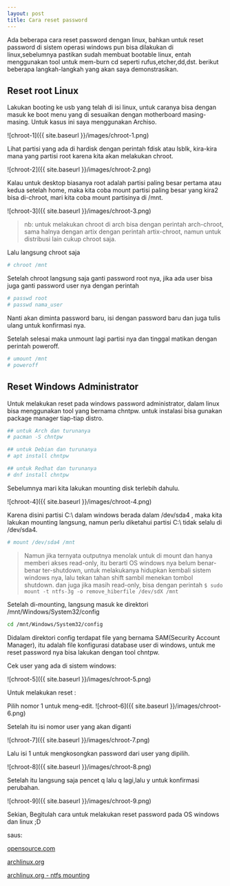 ```yaml
---
layout: post
title: Cara reset password
---
```


Ada beberapa cara reset password dengan linux, bahkan untuk reset password di sistem operasi windows pun bisa dilakukan di linux,sebelumnya pastikan sudah membuat bootable linux, entah menggunakan tool untuk mem-burn cd seperti rufus,etcher,dd,dst. berikut beberapa langkah-langkah yang akan saya demonstrasikan.

## Reset root Linux

Lakukan booting ke usb yang telah di isi linux, untuk caranya bisa dengan masuk ke boot menu yang di sesuaikan dengan motherboard masing-masing. Untuk kasus ini saya menggunakan Archiso.


![chroot-1]({{ site.baseurl }}/images/chroot-1.png)

Lihat partisi yang ada di hardisk dengan perintah fdisk atau lsblk, kira-kira mana yang partisi root karena kita akan melakukan chroot.

![chroot-2]({{ site.baseurl }}/images/chroot-2.png)

Kalau untuk desktop biasanya root adalah partisi paling besar pertama atau kedua setelah home, maka kita coba mount partisi paling besar yang kira2 bisa di-chroot, mari kita coba mount partisinya di /mnt.

![chroot-3]({{ site.baseurl }}/images/chroot-3.png)

> nb: untuk melakukan chroot di arch bisa dengan perintah arch-chroot, sama halnya dengan artix dengan perintah artix-chroot, namun untuk distribusi lain cukup chroot saja.

Lalu langsung chroot saja

```bash
# chroot /mnt
```

Setelah chroot langsung saja ganti password root nya, jika ada user bisa juga ganti password user nya dengan perintah
```bash
# passwd root
# passwd nama_user
```
Nanti akan diminta password baru, isi dengan password baru dan juga tulis ulang untuk konfirmasi nya.

Setelah selesai maka unmount lagi partisi nya dan tinggal matikan dengan perintah poweroff.
```bash
# umount /mnt
# poweroff
```

## Reset Windows Administrator

Untuk melakukan reset pada windows password administrator, dalam linux bisa menggunakan tool yang bernama chntpw. untuk instalasi bisa gunakan package manager tiap-tiap distro.
```bash
## untuk Arch dan turunanya
# pacman -S chntpw

## untuk Debian dan turunanya
# apt install chntpw

## untuk Redhat dan turunanya
# dnf install chntpw
```

Sebelumnya mari kita lakukan mounting disk terlebih dahulu.

![chroot-4]({{ site.baseurl }}/images/chroot-4.png)

Karena disini partisi C:\ dalam windows berada dalam /dev/sda4 , maka kita lakukan mounting langsung, namun perlu diketahui partisi C:\ tidak selalu di /dev/sda4.

```bash
# mount /dev/sda4 /mnt
```
> Namun jika ternyata outputnya menolak untuk di mount dan hanya memberi akses read-only, itu berarti OS windows nya belum benar-benar ter-shutdown, untuk melakukanya hidupkan kembali sistem windows nya, lalu tekan tahan shift sambil menekan tombol shutdown. dan juga jika masih read-only, bisa dengan perintah `$ sudo mount -t ntfs-3g -o remove_hiberfile /dev/sdX /mnt`

Setelah di-mounting, langsung masuk ke direktori /mnt/Windows/System32/config
```bash
cd /mnt/Windows/System32/config
```
Didalam direktori config terdapat file yang bernama SAM(Security Account Manager), itu adalah file konfigurasi database user di windows, untuk me reset password nya bisa lakukan dengan tool chntpw. 

Cek user yang ada di sistem windows:

![chroot-5]({{ site.baseurl }}/images/chroot-5.png)

Untuk melakukan reset :

Pilih nomor 1 untuk meng-edit.
![chroot-6]({{ site.baseurl }}/images/chroot-6.png)

Setelah itu isi nomor user yang akan diganti


![chroot-7]({{ site.baseurl }}/images/chroot-7.png)

Lalu isi 1 untuk mengkosongkan password dari user yang dipilih.

![chroot-8]({{ site.baseurl }}/images/chroot-8.png)

Setelah itu langsung saja pencet q lalu q lagi,lalu y untuk konfirmasi perubahan.

![chroot-9]({{ site.baseurl }}/images/chroot-9.png)

Sekian, Begitulah cara untuk melakukan reset password pada OS windows dan linux ;D

saus:

[opensource.com](https://opensource.com/article/18/3/how-reset-windows-password-linux)

[archlinux.org](https://wiki.archlinux.org/title/chroot)

[archlinux.org - ntfs mounting](https://bbs.archlinux.org/viewtopic.php?id=226958)



